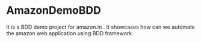# AmazonDemoBDD
It is a BDD demo project for amazon.in . It showcases how can we automate the amazon web application using BDD framework.
